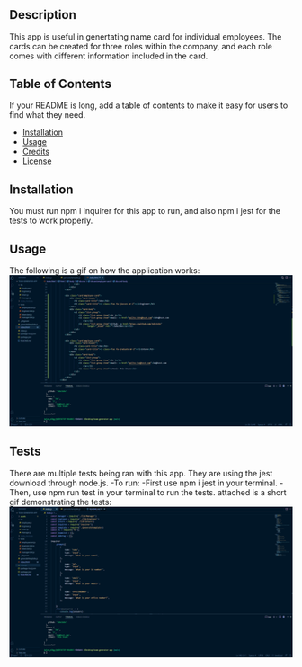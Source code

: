 # <Your-Project-Title>
## Description
This app is useful in genertating name card for individual employees. The cards can be created for three roles within the company, and each role comes with different information included in the card.
## Table of Contents
If your README is long, add a table of contents to make it easy for users to find what they need.
- [Installation](#installation)
- [Usage](#usage)
- [Credits](#credits)
- [License](#license)
## Installation
You must run npm i inquirer for this app to run, and also npm i jest for the tests to work properly.
## Usage
The following is a gif on how the application works:
    ![gif](assets/images/team-generator.gif)

## Tests
There are multiple tests being ran with this app. They are using the jest download through node.js.
-To run:
-First use npm i jest in your terminal. 
-Then, use npm run test in your terminal to run the tests.
attached is a short gif demonstrating the tests:
![gif](/assets/images/team-generator2.gif)